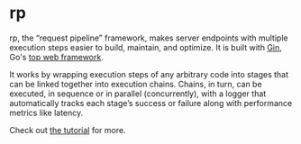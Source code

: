 # rp

rp, the “request pipeline” framework, makes server endpoints with multiple execution steps easier to build, maintain, and optimize. It is built with [Gin](https://github.com/gin-gonic/gin), Go's [top web framework](https://github.com/EvanLi/Github-Ranking/blob/master/Top100/Go.md).

It works by wrapping execution steps of any arbitrary code into stages that can be linked together into execution chains. Chains, in turn, can be executed, in sequence or in parallel (concurrently), with a logger that automatically tracks each stage’s success or failure along with performance metrics like latency.

Check out [the tutorial](https://medium.com/@jeremywhuff/introducing-rp-a-lightweight-framework-for-building-efficient-execution-chains-in-go-950a10c3c31f) for more.
